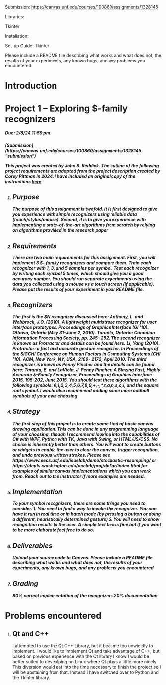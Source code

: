 Submission: https://canvas.unf.edu/courses/100860/assignments/1328145

Libraries:

Tkinter



Installation:


Set-up Guide:
    Tkinter



Please include a README file describing what works and
what does not, the results of your experiments, any known bugs, and any problems you
encountered

<h1>Introduction</h1>
<h1>Project 1 – Exploring $-family recognizers</h1>
<h5>Due: 2/8/24 11:59 pm<h5/> [Submission](https://canvas.unf.edu/courses/100860/assignments/1328145 "submission")

This project was created by John S. Reddick. The outline of the following project requirements are adapted from the 
    project description created by Corey Pittman in 2024. I have included an original copy of the instructions 
[here](https://github.com/John-S-Reddick/resume-reference/blob/main/CIS4930%20Novel%20User%20Interfaces/Project%201/SpecialTopicsProj1.pdf "here")

<ol>
    <li> <h2>Purpose</h2>
            The purpose of this assignment is twofold. It is first designed to give you experience with simple
            recognizers using reliable data (touch/stylus/mouse). Second, it is to give you experience with
            implementing a state-of-the-art algorithms from scratch by relying on algorithms provided in
            the research paper
    </li>    
    <li> <h2>Requirements</h2>
            There are two main requirements for this assignment. First, you will implement 3 $- family
            recognizers and compare them.        
            Train each recognizer with 1, 3, and 5 samples per symbol. Test each recognizer by writing each
            symbol 5 times, which should give you a good accuracy number. You should run separate
            experiments using the data you collected using a mouse vs a touch screen (if applicable). Please
            put the results of your experiment in your README file.
    </li>
    <li> <h2>Recognizers</h2>
            The first is the $N recognizer discussed here:
            Anthony, L. and Wobbrock, J.O. (2010). A lightweight multistroke recognizer for user interface
            prototypes. Proceedings of Graphics Interface (GI '10). Ottawa, Ontario (May 31-June 2, 2010).
            Toronto, Ontario: Canadian Information Processing Society, pp. 245- 252.
            The second recognizer is known as Protractor and details can be found here:            
            Li, Yang (2010). Protractor: a fast and accurate gesture recognizer. In Proceedings of the SIGCHI
            Conference on Human Factors in Computing Systems (CHI '10). ACM, New York, NY, USA, 2169-
            2172, April 2010.            
            The third recognizer is known as Penny Pincher and the details can be found here:
            Taranta, E. and LaViola, J. Penny Pincher: A Blazing Fast, Highly Accurate $-Family Recognizer,
            Proceedings of Graphics Interface 2015, 195-202, June 2015.
            You should test these algorithms with the following symbols: 0,1,2,3,4,5,6,7,8,9,+,-,*,t,a,n,s,c,i,
            and the square root symbol. I would also recommend adding some more oddball symbols of
            your own choosing
    </li>
    <li> <h2>Strategy</h2>
            The first step of this project is to create some kind of basic canvas drawing application. This can
            be done in any programming language of your choosing, though I recommend looking into the
            capabilities of C# with WPF, Python with TK, Java with Swing, or HTML/JS/CSS. No choice is
            inherently better than others. You will want to create buttons or widgets to enable the user to
            clear the canvas, trigger recognition, and undo previous written strokes. Please see
            https://www.eecs.ucf.edu/isuelab/demo/stochastic-resampling/ or
            https://depts.washington.edu/acelab/proj/dollar/index.html for examples of similar canvas
            implementations which you can work from. Reach out to the instructor if more examples are
            needed.
    </li>
    <li> <h2>Implementation</h2>
            To  your symbol recognizers, there are some things you need to consider.
            1. You need to find a way to invoke the recognizer. You can have it run in real time or in
            batch mode (by pressing a button or doing a different, heuristically determined gesture)            
            2. You will need to show recognition results to the user. A simple text box is fine but if you
            want to be more elaborate feel free to do so.
    </li>
    <li> <h2>Deliverables</h2>
            Upload your source code to Canvas. Please include a README file describing what works and
            what does not, the results of your experiments, any known bugs, and any problems you
            encountered
    </li>
    <li> <h2>Grading</h2>
        80% correct implementation of the recognizers
        20% documentation
    </li>
</ol>


<h1>Problems encountered</h1>

<ol>
    <li> <h2>Qt and C++</h2>
            I attempted to use the Qt C++ Library, but it became too unwieldly to implement.
            I would like to implement Qt and take advantage of C++, but based on previous experience 
            with the Qt library I know I would be better suited to deveolping on Linux where Qt plays a little more nicely.
            This diversion would eat into the time necessary to finish the project so I will be abstaining from that.
            Instead I have switched over to Python and the Tkinter library.
    </li>
</ol>

